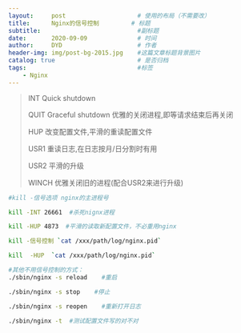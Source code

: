 ```yaml
---
layout:     post   				    # 使用的布局（不需要改）
title:      Nginx的信号控制         # 标题
subtitle:                           #副标题
date:       2020-09-09 				# 时间
author:     DYD 				    # 作者
header-img: img/post-bg-2015.jpg 	#这篇文章标题背景图片
catalog: true 						# 是否归档
tags:								#标签
    - Nginx
---
```


> INT Quick shutdown
> 
> QUIT Graceful shutdown  优雅的关闭进程,即等请求结束后再关闭
> 
> HUP 改变配置文件,平滑的重读配置文件
>
> USR1 重读日志,在日志按月/日分割时有用
>
> USR2 平滑的升级
>
>WINCH 优雅关闭旧的进程(配合USR2来进行升级)

```bash
#kill -信号选项 nginx的主进程号

kill -INT 26661  #杀死nignx进程

kill -HUP 4873  #平滑的读取新配置文件，不必重用nginx

kill -信号控制 `cat /xxx/path/log/nginx.pid`

kill  -HUP  `cat /xxx/path/log/nginx.pid`

#其他不用信号控制的方式：
./sbin/nginx -s reload    #重启

./sbin/nginx -s stop    #停止

./sbin/nginx -s reopen    #重新打开日志

./sbin/nginx -t  #测试配置文件写的对不对
```


